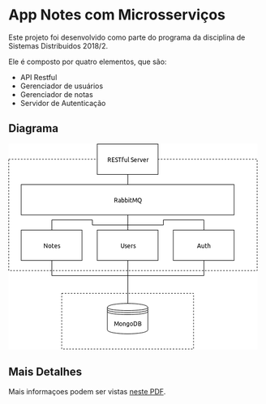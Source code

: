 # App Notes com Microsserviços

Este projeto foi desenvolvido como parte do programa da disciplina de Sistemas Distribuidos 2018/2.

Ele é composto por quatro elementos, que são:

- API Restful
- Gerenciador de usuários
- Gerenciador de notas
- Servidor de Autenticação

## Diagrama
![Diagrama](/others/notes-app-diagram.png)

## Mais Detalhes

Mais informaçoes podem ser vistas [neste PDF](/others/Notes_API_com_microsservicos.pdf).